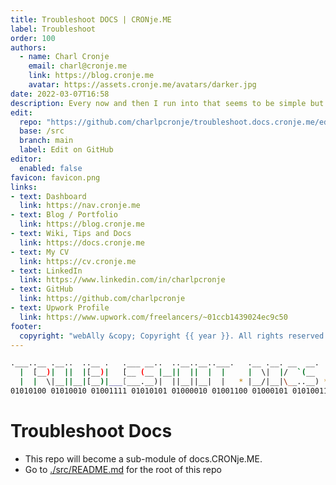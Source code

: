 ```yaml
---
title: Troubleshoot DOCS | CRONje.ME
label: Troubleshoot
order: 100
authors:
  - name: Charl Cronje
    email: charl@cronje.me
    link: https://blog.cronje.me
    avatar: https://assets.cronje.me/avatars/darker.jpg
date: 2022-03-07T16:58
description: Every now and then I run into that seems to be simple but then takes a long time to solve. I will document some of that here.
edit:
  repo: "https://github.com/charlpcronje/troubleshoot.docs.cronje.me/edit/"
  base: /src
  branch: main
  label: Edit on GitHub
editor:
  enabled: false
favicon: favicon.png
links:
- text: Dashboard
  link: https://nav.cronje.me
- text: Blog / Portfolio
  link: https://blog.cronje.me
- text: Wiki, Tips and Docs 
  link: https://docs.cronje.me
- text: My CV
  link: https://cv.cronje.me
- text: LinkedIn
  link: https://www.linkedin.com/in/charlpcronje
- text: GitHub
  link: https://github.com/charlpcronje
- text: Upwork Profile
  link: https://www.upwork.com/freelancers/~01ccb1439024ec9c50
footer:
  copyright: "webAlly &copy; Copyright {{ year }}. All rights reserved."
---
```

<script type="text/javascript">(function(w,s){var e=document.createElement("script");e.type="text/javascript";e.async=true;e.src="https://cdn.pagesense.io/js/webally/f2527eebee974243853bcd47b32631f4.js";var x=document.getElementsByTagName("script")[0];x.parentNode.insertBefore(e,x);})(window,"script");</script>

```sh
.___..__ .__..  ..__ .   .___ __..  ..__..__..___.   .__ .__. __  __.   .  ..___
  |  [__)|  ||  |[__)|   [__ (__ |__||  ||  |  |     |  \|  |/  `(__    |\/|[__ 
  |  |  \|__||__|[__)|___[___.__)|  ||__||__|  |   * |__/|__|\__..__) * |  |[___
01010100 01010010 01001111 01010101 01000010 01001100 01000101 01010011 01001000 01001111 01001111 01010100 00101110 01000100 01001111 01000011 01010011 00101110 01001101 01000101                                 
```

# Troubleshoot Docs

- This repo will become a sub-module of docs.CRONje.ME.
- Go to [./src/README.md](./src/README.md) for the root of this repo